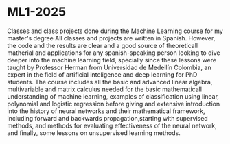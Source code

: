 # ML1-2025
Classes and class projects done during the Machine Learning course for my master's degree
All classes and projects are written in Spanish. However, the code and the results are clear and a good source of theoreticall matherial and applications for any spanish-speaking person looking to dive deeper into the machine learning field, specially since these lessons were taught by Professor Herman from Universidad de Medellín Colombia, an expert in the field of artificial inteligence and deep learning for PhD students.
The course includes all the basic and advanced linear algebra, multivariable and matrix calculus needed for the basic mathematicall understanding of machine learning, examples of classification using linear, polynomial and logistic regression before giving and extensive introduction into the history of neural networks and their mathematical framework, including forward and backwards propagation,starting with supervised methods, and methods for evaluating effectiveness of the neural network, and finally, some lessons on unsupervised learning methods. 


